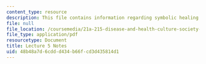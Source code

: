 ```yaml
---
content_type: resource
description: This file contains information regarding symbolic healing and harming.
file: null
file_location: /coursemedia/21a-215-disease-and-health-culture-society-and-ethics-spring-2012/48b48a7d6cddd434b66fcd3d435814d1_MIT21A_215S12_lecture_05.pdf
file_type: application/pdf
resourcetype: Document
title: Lecture 5 Notes
uid: 48b48a7d-6cdd-d434-b66f-cd3d435814d1
---
```

